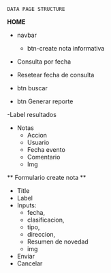     DATA PAGE STRUCTURE

**HOME**

- navbar
  -  btn-create nota informativa

- Consulta por fecha
- Resetear fecha de consulta
- btn buscar 

- btn Generar reporte

-Label resultados

- Notas
  - Accion
  - Usuario
  - Fecha evento
  - Comentario
  - Img 

** Formulario create nota **

- Title
- Label
- Inputs: 
  - fecha, 
  - clasificacion,
  - tipo, 
  - direccion,
  - Resumen de novedad
  - img
- Enviar
- Cancelar